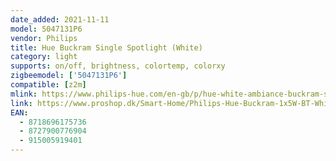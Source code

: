 ```yaml
---
date_added: 2021-11-11
model: 5047131P6
vendor: Philips
title: Hue Buckram Single Spotlight (White)
category: light
supports: on/off, brightness, colortemp, colorxy
zigbeemodel: ['5047131P6']
compatible: [z2m]
mlink: https://www.philips-hue.com/en-gb/p/hue-white-ambiance-buckram-single-spotlight/8719514339224
link: https://www.proshop.dk/Smart-Home/Philips-Hue-Buckram-1x5W-BT-White/2861213
EAN: 
  - 8718696175736
  - 8727900776904
  - 915005919401
---
```

